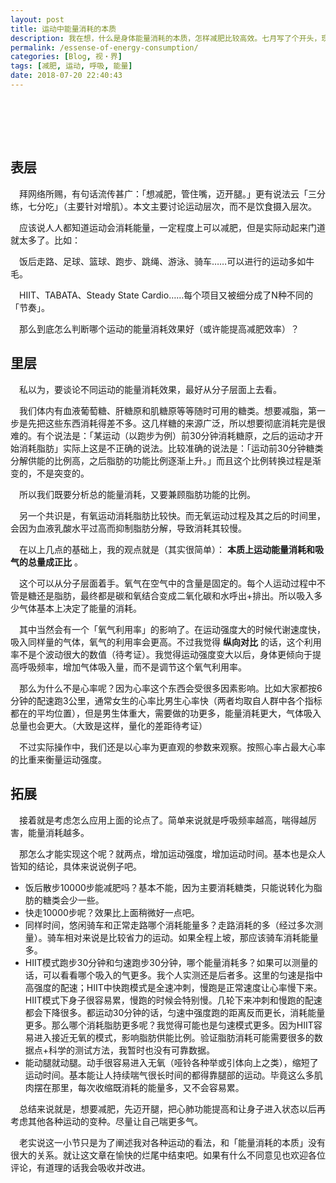 ```yaml
---
layout: post
title: 运动中能量消耗的本质
description: 我在想，什么是身体能量消耗的本质，怎样减肥比较高效。七月写了个开头，现在给补完了（发布时间为八月）。仅仅是我到处考证+结合自身经历得到的一些想法，并不是什么权威意见。
permalink: /essense-of-energy-consumption/
categories: [Blog, 视・界]
tags: [减肥, 运动, 呼吸, 能量]
date: 2018-07-20 22:40:43 
---
```


# 　

## 表层

　拜网络所赐，有句话流传甚广：「想减肥，管住嘴，迈开腿。」更有说法云「三分练，七分吃」（主要针对增肌）。本文主要讨论运动层次，而不是饮食摄入层次。

　应该说人人都知道运动会消耗能量，一定程度上可以减肥，但是实际动起来门道就太多了。比如：

　饭后走路、足球、篮球、跑步、跳绳、游泳、骑车……可以进行的运动多如牛毛。

　HIIT、TABATA、Steady State Cardio……每个项目又被细分成了N种不同的「节奏」。

　那么到底怎么判断哪个运动的能量消耗效果好（或许能提高减肥效率）？

## 里层

　私以为，要谈论不同运动的能量消耗效果，最好从分子层面上去看。

　我们体内有血液葡萄糖、肝糖原和肌糖原等等随时可用的糖类。想要减脂，第一步是先把这些东西消耗得差不多。这几样糖的来源广泛，所以想要彻底消耗完是很难的。有个说法是：「某运动（以跑步为例）前30分钟消耗糖原，之后的运动才开始消耗脂肪」实际上这是不正确的说法。比较准确的说法是：「运动前30分钟糖类分解供能的比例高，之后脂肪的功能比例逐渐上升。」而且这个比例转换过程是渐变的，不是突变的。

　所以我们既要分析总的能量消耗，又要兼顾脂肪功能的比例。

　另一个共识是，有氧运动消耗脂肪比较快。而无氧运动过程及其之后的时间里，会因为血液乳酸水平过高而抑制脂肪分解，导致消耗其较慢。

　在以上几点的基础上，我的观点就是（其实很简单）： **本质上运动能量消耗和吸气的总量成正比** 。

　这个可以从分子层面着手。氧气在空气中的含量是固定的。每个人运动过程中不管是糖还是脂肪，最终都是碳和氧结合变成二氧化碳和水呼出+排出。所以吸入多少气体基本上决定了能量的消耗。

　其中当然会有一个「氧气利用率」的影响了。在运动强度大的时候代谢速度快，吸入同样量的气体，氧气的利用率会更高。不过我觉得 **纵向对比** 的话，这个利用率不是个波动很大的数值（待考证）。我觉得运动强度变大以后，身体更倾向于提高呼吸频率，增加气体吸入量，而不是调节这个氧气利用率。

　那么为什么不是心率呢？因为心率这个东西会受很多因素影响。比如大家都按6分钟的配速跑3公里，通常女生的心率比男生心率快（两者均取自人群中各个指标都在的平均位置），但是男生体重大，需要做的功更多，能量消耗更大，气体吸入总量也会更大。（大致是这样，量化的差距待考证）

　不过实际操作中，我们还是以心率为更直观的参数来观察。按照心率占最大心率的比重来衡量运动强度。

## 拓展

　接着就是考虑怎么应用上面的论点了。简单来说就是呼吸频率越高，喘得越厉害，能量消耗越多。

　那怎么才能实现这个呢？就两点，增加运动强度，增加运动时间。基本也是众人皆知的结论，具体来说说例子吧。

-   饭后散步10000步能减肥吗？基本不能，因为主要消耗糖类，只能说转化为脂肪的糖类会少一些。
-   快走10000步呢？效果比上面稍微好一点吧。
-   同样时间，悠闲骑车和正常走路哪个消耗能量多？走路消耗的多（经过多次测量）。骑车相对来说是比较省力的运动。如果全程上坡，那应该骑车消耗能量多。
-   HIIT模式跑步30分钟和匀速跑步30分钟，哪个能量消耗多？如果可以测量的话，可以看看哪个吸入的气更多。我个人实测还是后者多。这里的匀速是指中高强度的配速；HIIT中快跑模式是全速冲刺，慢跑是正常速度让心率慢下来。HIIT模式下身子很容易累，慢跑的时候会特别慢。几轮下来冲刺和慢跑的配速都会下降很多。都运动30分钟的话，匀速中强度跑的距离反而更长，消耗能量更多。那么哪个消耗脂肪更多呢？我觉得可能也是匀速模式更多。因为HIIT容易进入接近无氧的模式，影响脂肪供能比例。验证脂肪消耗可能需要很多的数据点+科学的测试方法，我暂时也没有可靠数据。
-   能动腿就动腿。动手很容易进入无氧（哑铃各种举或引体向上之类），缩短了运动时间。基本能让人持续喘气很长时间的都得靠腿部的运动。毕竟这么多肌肉摆在那里，每次收缩既消耗的能量多，又不会容易累。

　总结来说就是，想要减肥，先迈开腿，把心肺功能提高和让身子进入状态以后再考虑其他各种运动的变种。尽量让自己喘更多气。

　老实说这一小节只是为了阐述我对各种运动的看法，和「能量消耗的本质」没有很大的关系。就让这文章在愉快的烂尾中结束吧。如果有什么不同意见也欢迎各位评论，有道理的话我会吸收并改进。
